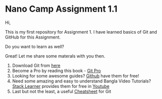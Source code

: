 # Nano Camp Assignment 1.1

Hi,

This is my first repository for Assignment 1. I have learned basics of Git and GitHub for this Assignment.

Do you want to learn as well?

Great! Let me share some materals with you then.

1. Download Git from [here](https://git-scm.com)
2. Become a Pro by reading this book - [Git Pro](https://git-scm.com/book/en/v2)
3. Looking for some awesome guides? [Github](https://guides.github.com) have them for free!
4. Need some amazing and easy to understand Bangla Video Tutorials? [Stack Learner](https://www.facebook.com/stacklearner) provides them for free in [Youtube](https://www.youtube.com/playlist?list=PL_XxuZqN0xVDDw5eyzuRDXBzgdnW7UpDF)
5. Last but not the least, a useful [Cheatsheet](https://education.github.com/git-cheat-sheet-education.pdf) for Git
